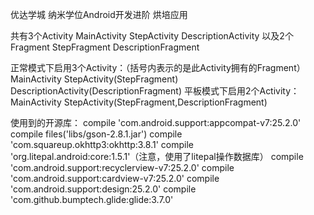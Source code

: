 优达学城
纳米学位Android开发进阶
烘培应用

共有3个Activity
	MainActivity
	StepActivity
	DescriptionActivity
以及2个Fragment
	StepFragment
	DescriptionFragment
	
正常模式下启用3个Activity：（括号内表示的是此Activity拥有的Fragment）
	MainActivity
	StepActivity(StepFragment)
	DescriptionActivity(DescriptionFragment)
平板模式下启用2个Activity：
	MainActivity
	StepActivity(StepFragment,DescriptionFragment)
	
使用到的开源库：
	compile 'com.android.support:appcompat-v7:25.2.0'
    compile files('libs/gson-2.8.1.jar')
    compile 'com.squareup.okhttp3:okhttp:3.8.1'
    compile 'org.litepal.android:core:1.5.1'（注意，使用了litepal操作数据库）
    compile 'com.android.support:recyclerview-v7:25.2.0'
    compile 'com.android.support:cardview-v7:25.2.0'
    compile 'com.android.support:design:25.2.0'
    compile 'com.github.bumptech.glide:glide:3.7.0'